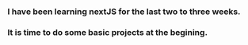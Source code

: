 ### I have been learning nextJS for the last two to three weeks.
### It is time to do some basic projects at the begining.